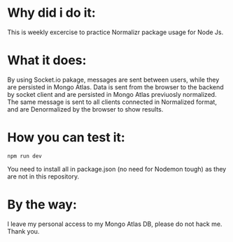 # Why did i do it:

This is weekly excercise to practice Normalizr package usage for Node Js.

# What it does:

By using Socket.io pakage, messages are sent between users, while they are persisted in Mongo Atlas. Data is sent from the browser to the backend by socket client and are persisted in Mongo Atlas previuosly normalized. The same message is sent to all clients connected in Normalized format, and are Denormalized by the browser to show results.

# How you can test it:
```
npm run dev
```
You need to install all in package.json (no need for Nodemon tough) as they are not in this repository.

# By the way:

I leave my personal access to my Mongo Atlas DB, please do not hack me. Thank you.